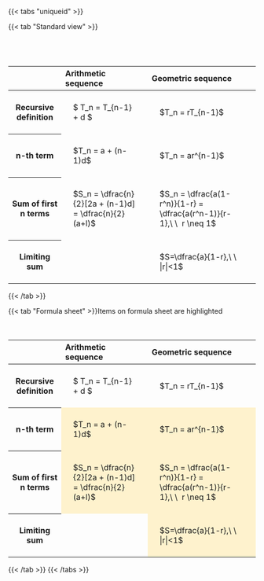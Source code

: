 ---
---

{{< tabs "uniqueid" >}}

{{< tab "Standard view" >}}

#  
<br>
<style type="text/css">
#T_e508f th.col_heading {
  text-align: left;
  font-size: 1em;
}
#T_e508f td {
  text-align: left;
  font-size: 1em;
  padding: 1.5em;
}
#T_e508f_row0_col0, #T_e508f_row0_col1, #T_e508f_row1_col0, #T_e508f_row1_col1, #T_e508f_row2_col0, #T_e508f_row2_col1, #T_e508f_row3_col0, #T_e508f_row3_col1 {
  white-space: pre-wrap;
}
</style>
<table id="T_e508f">
  <thead>
    <tr>
      <th class="blank level0" >&nbsp;</th>
      <th id="T_e508f_level0_col0" class="col_heading level0 col0" >Arithmetic sequence</th>
      <th id="T_e508f_level0_col1" class="col_heading level0 col1" >Geometric sequence</th>
    </tr>
  </thead>
  <tbody>
    <tr>
      <th id="T_e508f_level0_row0" class="row_heading level0 row0" >Recursive definition</th>
      <td id="T_e508f_row0_col0" class="data row0 col0" >$ T_n = T_{n-1} + d $</td>
      <td id="T_e508f_row0_col1" class="data row0 col1" >$T_n = rT_{n-1}$</td>
    </tr>
    <tr>
      <th id="T_e508f_level0_row1" class="row_heading level0 row1" >n-th term</th>
      <td id="T_e508f_row1_col0" class="data row1 col0" >$T_n = a + (n-1)d$</td>
      <td id="T_e508f_row1_col1" class="data row1 col1" >$T_n = ar^{n-1}$</td>
    </tr>
    <tr>
      <th id="T_e508f_level0_row2" class="row_heading level0 row2" >Sum of first n terms</th>
      <td id="T_e508f_row2_col0" class="data row2 col0" >$S_n = \dfrac{n}{2}[2a + (n-1)d] = \dfrac{n}{2}(a+l)$</td>
      <td id="T_e508f_row2_col1" class="data row2 col1" >$S_n = \dfrac{a(1-r^n)}{1-r} = \dfrac{a(r^n-1)}{r-1},\ \  r \neq 1$</td>
    </tr>
    <tr>
      <th id="T_e508f_level0_row3" class="row_heading level0 row3" >Limiting sum</th>
      <td id="T_e508f_row3_col0" class="data row3 col0" ></td>
      <td id="T_e508f_row3_col1" class="data row3 col1" >$S=\dfrac{a}{1-r},\ \ |r|<1$</td>
    </tr>
  </tbody>
</table>
{{< /tab >}}

{{< tab "Formula sheet" >}}Items on formula sheet are highlighted
<br><br><br>
<style type="text/css">
#T_3198f th.col_heading {
  text-align: left;
  font-size: 1em;
}
#T_3198f td {
  text-align: left;
  font-size: 1em;
  padding: 1.5em;
}
#T_3198f_row0_col0, #T_3198f_row0_col1, #T_3198f_row3_col0 {
  white-space: pre-wrap;
}
#T_3198f_row1_col0, #T_3198f_row1_col1, #T_3198f_row2_col0, #T_3198f_row2_col1, #T_3198f_row3_col1 {
  background-color: rgba(255,194,10, 0.2);
  white-space: pre-wrap;
}
</style>
<table id="T_3198f">
  <thead>
    <tr>
      <th class="blank level0" >&nbsp;</th>
      <th id="T_3198f_level0_col0" class="col_heading level0 col0" >Arithmetic sequence</th>
      <th id="T_3198f_level0_col1" class="col_heading level0 col1" >Geometric sequence</th>
    </tr>
  </thead>
  <tbody>
    <tr>
      <th id="T_3198f_level0_row0" class="row_heading level0 row0" >Recursive definition</th>
      <td id="T_3198f_row0_col0" class="data row0 col0" >$ T_n = T_{n-1} + d $</td>
      <td id="T_3198f_row0_col1" class="data row0 col1" >$T_n = rT_{n-1}$</td>
    </tr>
    <tr>
      <th id="T_3198f_level0_row1" class="row_heading level0 row1" >n-th term</th>
      <td id="T_3198f_row1_col0" class="data row1 col0" >$T_n = a + (n-1)d$</td>
      <td id="T_3198f_row1_col1" class="data row1 col1" >$T_n = ar^{n-1}$</td>
    </tr>
    <tr>
      <th id="T_3198f_level0_row2" class="row_heading level0 row2" >Sum of first n terms</th>
      <td id="T_3198f_row2_col0" class="data row2 col0" >$S_n = \dfrac{n}{2}[2a + (n-1)d] = \dfrac{n}{2}(a+l)$</td>
      <td id="T_3198f_row2_col1" class="data row2 col1" >$S_n = \dfrac{a(1-r^n)}{1-r} = \dfrac{a(r^n-1)}{r-1},\ \  r \neq 1$</td>
    </tr>
    <tr>
      <th id="T_3198f_level0_row3" class="row_heading level0 row3" >Limiting sum</th>
      <td id="T_3198f_row3_col0" class="data row3 col0" ></td>
      <td id="T_3198f_row3_col1" class="data row3 col1" >$S=\dfrac{a}{1-r},\ \ |r|<1$</td>
    </tr>
  </tbody>
</table>
{{< /tab >}}
{{< /tabs >}}